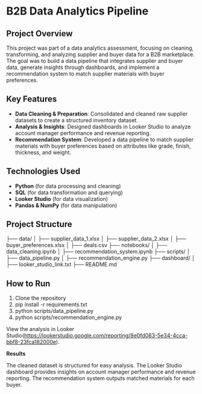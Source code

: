 # B2B Data Analytics Pipeline  

## Project Overview  
This project was part of a data analytics assessment, focusing on cleaning, transforming, and analyzing supplier and buyer data for a B2B marketplace. The goal was to build a data pipeline that integrates supplier and buyer data, generate insights through dashboards, and implement a recommendation system to match supplier materials with buyer preferences.  

## Key Features  
- **Data Cleaning & Preparation**: Consolidated and cleaned raw supplier datasets to create a structured inventory dataset.  
- **Analysis & Insights**: Designed dashboards in Looker Studio to analyze account manager performance and revenue reporting.  
- **Recommendation System**: Developed a data pipeline to match supplier materials with buyer preferences based on attributes like grade, finish, thickness, and weight.  

## Technologies Used  
- **Python** (for data processing and cleaning)  
- **SQL** (for data transformation and querying)  
- **Looker Studio** (for data visualization)  
- **Pandas & NumPy** (for data manipulation)  

## Project Structure  
├── data/
│ ├── supplier_data_1.xlsx
│ ├── supplier_data_2.xlsx
│ ├── buyer_preferences.xlsx
│ ├── deals.csv
├── notebooks/
│ ├── data_cleaning.ipynb
│ ├── recommendation_system.ipynb
├── scripts/
│ ├── data_pipeline.py
│ ├── recommendation_engine.py
├── dashboard/
│ ├── looker_studio_link.txt
├── README.md


## How to Run  
1. Clone the repository  
2. pip install -r requirements.txt
3. python scripts/data_pipeline.py
4. python scripts/recommendation_engine.py

View the analysis in Looker Studio(https://lookerstudio.google.com/reporting/8e0fd083-5e34-4cca-bbf8-23fca182000e).

**Results**

The cleaned dataset is structured for easy analysis.
The Looker Studio dashboard provides insights on account manager performance and revenue reporting.
The recommendation system outputs matched materials for each buyer.
